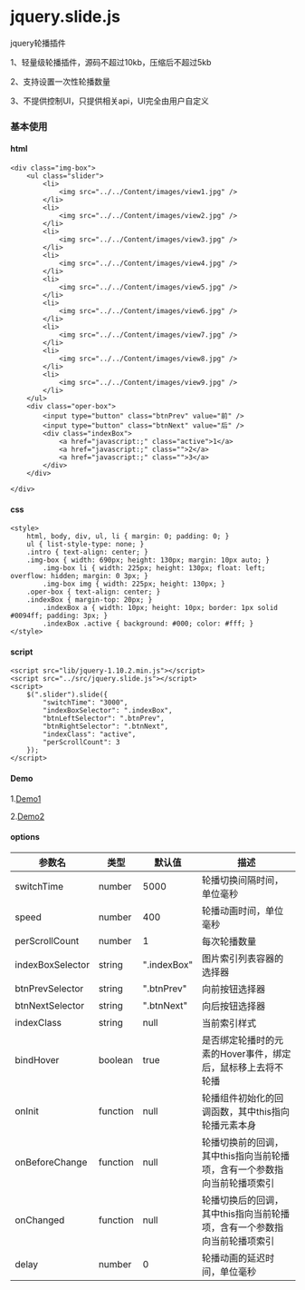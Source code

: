 # jquery.slide.js
jquery轮播插件

1、轻量级轮播插件，源码不超过10kb，压缩后不超过5kb

2、支持设置一次性轮播数量

3、不提供控制UI，只提供相关api，UI完全由用户自定义


### 基本使用
#### html
```
<div class="img-box">
    <ul class="slider">
        <li>
            <img src="../../Content/images/view1.jpg" />
        </li>
        <li>
            <img src="../../Content/images/view2.jpg" />
        </li>
        <li>
            <img src="../../Content/images/view3.jpg" />
        </li>
        <li>
            <img src="../../Content/images/view4.jpg" />
        </li>
        <li>
            <img src="../../Content/images/view5.jpg" />
        </li>
        <li>
            <img src="../../Content/images/view6.jpg" />
        </li>
        <li>
            <img src="../../Content/images/view7.jpg" />
        </li>
        <li>
            <img src="../../Content/images/view8.jpg" />
        </li>
        <li>
            <img src="../../Content/images/view9.jpg" />
        </li>
    </ul>
    <div class="oper-box">
        <input type="button" class="btnPrev" value="前" />
        <input type="button" class="btnNext" value="后" />
        <div class="indexBox">
            <a href="javascript:;" class="active">1</a>
            <a href="javascript:;" class="">2</a>
            <a href="javascript:;" class="">3</a>
        </div>
    </div>

</div>
```

#### css
```
<style>
    html, body, div, ul, li { margin: 0; padding: 0; }
    ul { list-style-type: none; }
    .intro { text-align: center; }
    .img-box { width: 690px; height: 130px; margin: 10px auto; }
        .img-box li { width: 225px; height: 130px; float: left; overflow: hidden; margin: 0 3px; }
        .img-box img { width: 225px; height: 130px; }
    .oper-box { text-align: center; }
    .indexBox { margin-top: 20px; }
        .indexBox a { width: 10px; height: 10px; border: 1px solid #0094ff; padding: 3px; }
        .indexBox .active { background: #000; color: #fff; }
</style>
```

#### script
```
<script src="lib/jquery-1.10.2.min.js"></script>
<script src="../src/jquery.slide.js"></script>
<script>
    $(".slider").slide({
        "switchTime": "3000",
        "indexBoxSelector": ".indexBox",
        "btnLeftSelector": ".btnPrev",
        "btnRightSelector": ".btnNext",
        "indexClass": "active",
        "perScrollCount": 3
    });
</script>
```
#### Demo

1.<a href="http://luopq.com/demo/slide/examples/index.html" target="_blank">Demo1</a>

2.<a href="http://luopq.com/demo/osum/index.html" target="_blank">Demo2</a>


#### options
| 参数名 | 类型 | 默认值 | 描述 |
| ----  | ---- | ----- | ----|
|switchTime| number|5000|轮播切换间隔时间，单位毫秒|
|speed|number| 400 | 轮播动画时间，单位毫秒|
|perScrollCount|number|1|每次轮播数量|
|indexBoxSelector|string|".indexBox"|图片索引列表容器的选择器|
|btnPrevSelector|string|".btnPrev"|向前按钮选择器|
|btnNextSelector|string|".btnNext"|向后按钮选择器|
|indexClass|string|null|当前索引样式|
|bindHover|boolean|true|是否绑定轮播时的元素的Hover事件，绑定后，鼠标移上去将不轮播|
|onInit|function|null|轮播组件初始化的回调函数，其中this指向轮播元素本身|
|onBeforeChange|function|null|轮播切换前的回调，其中this指向当前轮播项，含有一个参数指向当前轮播项索引|
|onChanged|function|null|轮播切换后的回调，其中this指向当前轮播项，含有一个参数指向当前轮播项索引|
|delay|number|0|轮播动画的延迟时间，单位毫秒|